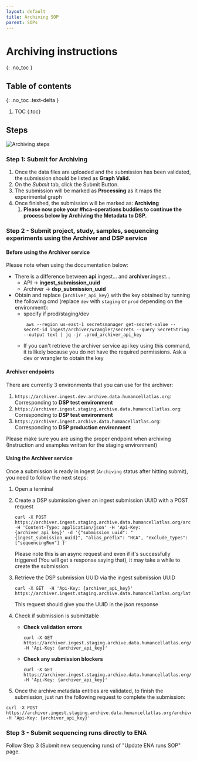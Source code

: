 ```yaml
---
layout: default
title: Archiving SOP
parent: SOPs
---
```

<script src="https://kit.fontawesome.com/fc66878563.js" crossorigin="anonymous"></script>

# Archiving instructions
{: .no_toc }

## Table of contents
{: .no_toc .text-delta }

1. TOC
{:toc}


## Steps

![Archiving steps](http://www.plantuml.com/plantuml/proxy?cache=no&src=https://raw.githubusercontent.com/ebi-ait/hca-ebi-wrangler-central/ops-485_update-archiving-sop/assets/plantuml_diagrams/archiving_sop.diag)


### Step 1: Submit for Archiving

1. Once the data files are uploaded and the submission has been validated, the submission should be listed as **Graph Valid.**
2. On the _Submit_ tab, click the Submit Button.
3. The submission will be marked as **Processing** as it maps the experimental graph
4. Once finished, the submission will be marked as: **Archiving**
    1. **Please now poke your #hca-operations buddies to continue the process below by Archiving the Metadata to DSP.**
    
### Step 2 - Submit project, study, samples, sequencing experiments using the Archiver and DSP service

#### Before using the Archiver service 

Please note when using the documentation below:

*   There is a difference between **api**.ingest… and **archiver**.ingest…
    * API -> **ingest_submission_uuid**
    * Archiver -> **dsp_submission_uuid**
*   Obtain and replace `{archiver_api_key}` with the key obtained by running the following cmd (replace `dev` with `staging` or `prod` depending on the environment):
    *   specify if prod/staging/dev
        ```
         aws --region us-east-1 secretsmanager get-secret-value --secret-id ingest/archiver/wrangler/secrets --query SecretString --output text | jq -jr .prod_archiver_api_key
        ``` 
    *   If you can't retrieve the archiver service api key using this command, it is likely because you do not have the required permissions. Ask a dev or wrangler to obtain the key


#### Archiver endpoints
There are currently 3 environments that you can use for the archiver:

1. `https://archiver.ingest.dev.archive.data.humancellatlas.org`: Corresponding to **DSP test environment**
1. `https://archiver.ingest.staging.archive.data.humancellatlas.org`: Corresponding to **DSP test environment**
1. `https://archiver.ingest.archive.data.humancellatlas.org`: Corresponding to **DSP production environment**

Please make sure you are using the proper endpoint when archiving (Instruction and examples written for the staging environment)

#### Using the Archiver service

Once a submission is ready in ingest (`Archiving` status after hitting submit), you need to follow the next steps:

1. Open a terminal
1. Create a DSP submission given an ingest submission UUID with a POST request
   ```
   curl -X POST https://archiver.ingest.staging.archive.data.humancellatlas.org/archiveSubmissions -H 'Content-Type: application/json' -H 'Api-Key: {archiver_api_key}' -d '{"submission_uuid": "{ingest_submission_uuid}", "alias_prefix": "HCA", "exclude_types": ["sequencingRun"] }'
   ```
   Please note this is an async request and even if it's successfully triggered (You will get a response saying that), it may take a while to create the submission.
1. Retrieve the DSP submission UUID via the ingest submission UUID

   ```
   curl -X GET  -H 'Api-Key: {archiver_api_key}' https://archiver.ingest.staging.archive.data.humancellatlas.org/latestArchiveSubmission/<ingest_submission_uuid>
   ```
   This request should give you the UUID in the json response

1. Check if submission is submittable

    *  **Check validation errors**
       ```
       curl -X GET https://archiver.ingest.staging.archive.data.humancellatlas.org/archiveSubmissions/<dsp_submission_uuid>/validationErrors -H 'Api-Key: {archiver_api_key}' 
       ```
    
    *  **Check any submission blockers**
       ```
       curl -X GET https://archiver.ingest.staging.archive.data.humancellatlas.org/archiveSubmissions/<dsp_submission_uuid>/blockers -H 'Api-Key: {archiver_api_key}' 
       ```

1. Once the archive metadata entities are validated, to finish the submission, just run the following request to complete the submission:
```
curl -X POST https://archiver.ingest.staging.archive.data.humancellatlas.org/archiveSubmissions/<dsp_submission_uuid>/complete -H 'Api-Key: {archiver_api_key}' 
```

### Step 3 - Submit sequencing runs directly to ENA

Follow Step 3 (Submit new sequencing runs) of "Update ENA runs SOP" page.